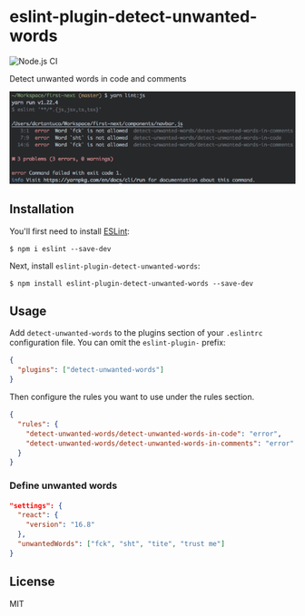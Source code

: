 # eslint-plugin-detect-unwanted-words

![Node.js CI](https://github.com/darwintantuco/eslint-plugin-detect-unwanted-words/workflows/Node.js%20CI/badge.svg?branch=master)

Detect unwanted words in code and comments

![](demo.png)

## Installation

You'll first need to install [ESLint](http://eslint.org):

```
$ npm i eslint --save-dev
```

Next, install `eslint-plugin-detect-unwanted-words`:

```
$ npm install eslint-plugin-detect-unwanted-words --save-dev
```

## Usage

Add `detect-unwanted-words` to the plugins section of your `.eslintrc` configuration file. You can omit the `eslint-plugin-` prefix:

```json
{
  "plugins": ["detect-unwanted-words"]
}
```

Then configure the rules you want to use under the rules section.

```json
{
  "rules": {
    "detect-unwanted-words/detect-unwanted-words-in-code": "error",
    "detect-unwanted-words/detect-unwanted-words-in-comments": "error"
  }
}
```

### Define unwanted words

```json
"settings": {
  "react": {
    "version": "16.8"
  },
  "unwantedWords": ["fck", "sht", "tite", "trust me"]
}
```

## License

MIT

